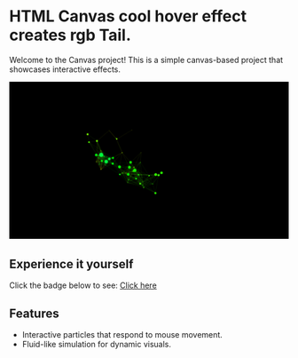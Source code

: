 # HTML Canvas cool hover effect creates rgb Tail.

Welcome to the Canvas project! This is a simple canvas-based project that showcases interactive effects.


![Gameplay Screenshot](canvas-dot-2.png)

## Experience it yourself

Click the badge below to see:
[Click here](https://hover-and-see.netlify.app)

## Features

- Interactive particles that respond to mouse movement.
- Fluid-like simulation for dynamic visuals.

